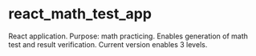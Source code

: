 # react_math_test_app
React application. Purpose: math practicing. Enables generation of math test and result verification. Current version enables 3 levels.
